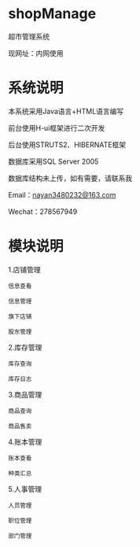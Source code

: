# shopManage
超市管理系统

现网址：内网使用

# 系统说明
本系统采用Java语言+HTML语言编写

前台使用H-ui框架进行二次开发

后台使用STRUTS2、HIBERNATE框架

数据库采用SQL Server 2005

数据库结构未上传，如有需要，请联系我

Email：nayan3480232@163.com

Wechat：278567949

# 模块说明
1.店铺管理

	信息查看

	信息管理

	旗下店铺

	股东管理

2.库存管理

	库存查询
	
	库存日志

3.商品管理

	商品查询

	商品售卖

4.账本管理

	账本查看

	种类汇总

5.人事管理

	人员管理
	
	职位管理
	
	部门管理
